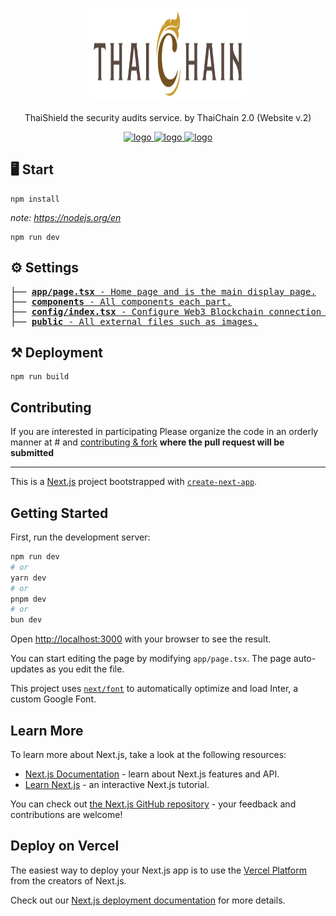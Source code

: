 <p align="center">
  <a href="https://linktr.ee/nid_z">
      <picture>
        <img alt="logo" src="https://github.com/nidz-the-fact/thaichain-web-v2/blob/main/tch-cover.png" width="50%" height="150">
      </picture>
</a>
</p>

<p align="center">
  ThaiShield the security audits service. by ThaiChain 2.0 (Website v.2)
<p>

<p align="center">
<a href="https://www.thaichain.io/">
  <picture>
    <img alt="logo" src="https://png.pngtree.com/png-vector/20190319/ourmid/pngtree-vector-web-icon-png-image_848026.jpg" width="auto" height="50">
  </picture>
</a>
<a href="https://www.facebook.com/thaichain.io">
  <picture>
    <img alt="logo" src="https://www.facebook.com/images/fb_icon_325x325.png" width="auto" height="50">
  </picture>
</a>
<a href="https://github.com/thaichain">
  <picture>
    <img alt="logo" src="https://upload.wikimedia.org/wikipedia/commons/thumb/c/c2/GitHub_Invertocat_Logo.svg/1200px-GitHub_Invertocat_Logo.svg.png" width="auto" height="50">
  </picture>
</a>
</p>

## 🖥️ Start

```
npm install
```
*note: https://nodejs.org/en*

```
npm run dev
```

## ⚙️ Settings

<pre>
├── <a href="https://github.com/nidz-the-fact/thaichain-web-v2/blob/main/app/page.tsx"><b>app/page.tsx</b> - Home page and is the main display page.</a>
├── <a href="https://github.com/nidz-the-fact/thaichain-web-v2/tree/main/components"><b>components</b> - All components each part.</a>
├── <a href=""><b>config/index.tsx</b> - Configure Web3 Blockchain connection with Walletconnect.</a>
├── <a href=""><b>public</b> - All external files such as images.</a>
</pre>

## ⚒️ Deployment

```
npm run build
```

## Contributing

If you are interested in participating Please organize the code in an orderly manner at # and [contributing & fork](https://github.com/thaichain) **where the pull request will be submitted**

---

This is a [Next.js](https://nextjs.org/) project bootstrapped with [`create-next-app`](https://github.com/vercel/next.js/tree/canary/packages/create-next-app).

## Getting Started

First, run the development server:

```bash
npm run dev
# or
yarn dev
# or
pnpm dev
# or
bun dev
```

Open [http://localhost:3000](http://localhost:3000) with your browser to see the result.

You can start editing the page by modifying `app/page.tsx`. The page auto-updates as you edit the file.

This project uses [`next/font`](https://nextjs.org/docs/basic-features/font-optimization) to automatically optimize and load Inter, a custom Google Font.

## Learn More

To learn more about Next.js, take a look at the following resources:

- [Next.js Documentation](https://nextjs.org/docs) - learn about Next.js features and API.
- [Learn Next.js](https://nextjs.org/learn) - an interactive Next.js tutorial.

You can check out [the Next.js GitHub repository](https://github.com/vercel/next.js/) - your feedback and contributions are welcome!

## Deploy on Vercel

The easiest way to deploy your Next.js app is to use the [Vercel Platform](https://vercel.com/new?utm_medium=default-template&filter=next.js&utm_source=create-next-app&utm_campaign=create-next-app-readme) from the creators of Next.js.

Check out our [Next.js deployment documentation](https://nextjs.org/docs/deployment) for more details.
